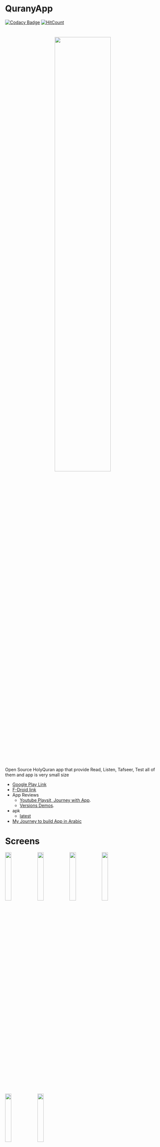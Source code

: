 # QuranyApp
[![Codacy Badge](https://api.codacy.com/project/badge/Grade/f9f42c68a0764798869e714a215990cf)](https://app.codacy.com/manual/MahmoudMabrok/QuranyApp?utm_source=github.com&utm_medium=referral&utm_content=MahmoudMabrok/QuranyApp&utm_campaign=Badge_Grade_Dashboard)
[![HitCount](http://hits.dwyl.io/mahmoudmabrok/QuranyApp.svg)](http://hits.dwyl.io/mahmoudmabrok/QuranyApp)

<h1 align=center>
<img src="logo/horizontal.png" width=60%>
</h1>

Open Source HolyQuran app that provide Read, Listen, Tafseer, Test all of them and app is very small size

- [Google Play Link ](https://play.google.com/store/apps/details?id=education.mahmoud.quranyapp)
- [F-Droid link](https://apt.izzysoft.de/fdroid/index/apk/education.mahmoud.quranyapp) 
- App Reviews 
  - [Youtube Playsit, Journey with App](https://www.youtube.com/watch?v=L4ElhxFyjKA&list=PL7ZA5t6QDessHFv0JplnjqyCb066QCIyc).
  - [Versions Demos](https://www.youtube.com/watch?v=BrAeS9-woW0&list=PL7ZA5t6QDesvQGUUa0NxfAog0GwYc0g7T).
- apk
  - [latest](https://github.com/MahmoudMabrok/QuranyApp/releases/tag/2.6)
- [My Journey to build App in Arabic](https://www.linkedin.com/pulse/%D8%B1%D8%AD%D9%84%D8%AA%D9%89-%D9%84%D8%A8%D9%86%D8%A7%D8%A1-%D8%AA%D8%B7%D8%A8%D9%8A%D9%82-%D8%A7%D9%84%D9%82%D8%B1%D8%A7%D9%86-%D8%A7%D9%84%D9%83%D8%B1%D9%8A%D9%85-mahmoud-mabrouk-fouad/)  

# Screens
<div>
 <img src="images/0.jpg" width = 20%>
 <img src="images/1.jpg" width = 20%>
 <img src="images/2.jpg" width = 20%>
 <img src="images/3.jpg" width = 20%>
 <img src="images/4.jpg" width = 20%>
 <img src="images/5.jpg" width = 20%>
 
  </div>

# Features 
- Go to specific sura by Scrolling and click.
- Go to specific sura by its Num.
- Go to specific sura by its Name.
- Go to Specific Juz
- Go to last Read Position.
- Search for words or complete ayah.
- Download and Listen to ayahs
- Repeat each ayas and repeat whole listening
- Tafseer
- Points for Tasmee3 
- can report a bug, chat with app developer powered by InstaBug - explaned in demo video - (Not Available now).
- ReadLog that store pages user read.
- Continue reading when open app. 
- App is Full Quran and Tafseer.

# Challenges 
- **Data** 
first one was data, how to get data, first i found images of quran and build app using it but app size is too larg so i searched for text of quran i have found XML version of quran but i prefere JSON over xml then i got JSON version of quran and built 1.0 version of app.
- **Last Read Feature** 
its a good feature to save last position of read automatically I have faced problem with get scroll Position  but finally got it using ``` scrollView.getScrollY();   ``` and save it in sharedPreference, and scroll back using ```  scrollView.smoothScrollTo(0, scroll); ``` 

- **Improve Performance**
last method app load data from JSON and parse it with every open to **sura** so solution was use of db, i have used Room and build entities, Dao, and Database.

- **Search**
Search is fundamental feature of any Qurany App so I wrote Query to search in Ayahs but faced problem that Quran is dialacted(Tashkill - symbols) which make search impossible so I have searched and get a clean Version and add it beside last one (each ayah has two version one for display and other to search), data was XML from [Tanzil](http://tanzil.net/download) and use online converter to convert from XML to JSON but file was not as standard of JSON  so I have fixed it.

- **Listening**
Download audio have two ways first download whole sura or download seperate ayahs, i have used seperate ayahs to enable feature of listen to specific ayahs. I download audio in storage then store path into database to be used by medialPlayer.

- **Automatice Scroll down** 
was good feature but challegable I found a way for that by using **TimerTask** its job to scroll scrollView down by a constant num, but how to change rate with response to use? I create seekbar and after each change i make new Task but not this way has conflicts so i declare *attribute*  that changed by rate from user and used by **timertask**  

- **App Not Working with Android 8**
there were a problem with downloading audio on Android 8, I found that we must allow traffic 
*solution* 
at Manifiest
``` XML
    <application
        android:usesCleartextTraffic="true"
        
        ></application>
```  
- **Unrelated histories Unable to merge** 
I have tried to make repo clonable and run without problem but i lost all **63 commit**.
Alhumdllah now developers can **clone & fork & pull** and help us to develop app.

- **Update UI after finish downloading**
after returning from download activity it is good to load data, I have tried play with lifecycle but not work.
I solved it using a tricky solution

``` java
@Override
    protected void onResume() {
        super.onResume();
        // used to update UI
        int id = navigation.getSelectedItemId();
        navigation.setSelectedItemId(id); // here fragment will be opened with new Data
    }
```

- **Display HizbQurater**
I create function to count and display hizbQuarter info but faced challenge of determine the **first** and **right time** to display it.
so it made a **SQL Query** to get startIndex of pages that contain *first HizbQuarter*.

- **Android Design Library not working**
can not resolve design library so that BottomNavigation and other component not work. After 3 days from solving errors and applying stackoverflow solutions finally solved it by migrating to androidX and solve some third party library configuration.

- **Bad Experience with Toasts**
toasts was shown one after other and conflict user so solution was to check first if toast is shown cancel it then show new one.
``` java 
 Toast toast ;
    private void showMessage(String message) {
        if (toast != null){
            toast.cancel();
        }
        toast = Toast.makeText(this , message, Toast.LENGTH_SHORT);
        toast.show();

    }
```


## Mistakes & Learn 

- The app have crashed  on real device but app work correctly on emulator so I used a **crashReporter library** and it generates a report after check I found problem was with **primaryColor** that it has a **alpha value** so I removed alpha and app work correctly.

- got error when I built release app after use **retrofit** so I added some rules for **proguard** 

```
# Retrofit does reflection on generic parameters. InnerClasses is required to use Signature and
# EnclosingMethod is required to use InnerClasses.
-keepattributes Signature, InnerClasses, EnclosingMethod
# Retain service method parameters when optimizing.
-keepclassmembers,allowshrinking,allowobfuscation interface * {
    @retrofit2.http.* <methods>;
}
# Ignore annotation used for build tooling.
-dontwarn org.codehaus.mojo.animal_sniffer.IgnoreJRERequirement
# Ignore JSR 305 annotations for embedding nullability information.
-dontwarn javax.annotation.**
# Guarded by a NoClassDefFoundError try/catch and only used when on the classpath.
-dontwarn kotlin.Unit

```

- *baseUrl* of **retrofit** must end with / 

- betwenen has upper bound **included** so if we want from 1 to 10 SQL will be between 1 and 10. 

- while creating custome dialog I want to remove title so I use ``dialog.requestWindowFeature`` but
it was called after ``dialoge.setContentView()``, it is error to call it after `setContentView`. 


# ChangeLog

- **V2.5.1**
  - Add  awesome Intro
  - Add continue reading feature that Ask user to go to last page to read.
  - App start with Quran & Tafseer loaded.
  - Improve UI for bottom nav
     - add labels and it appear all the time.  



- **V2.3.1**
  - Add ReadLog that store pages user read.
  - Improve UI for page switching.
  - fix bugs [#13](https://github.com/MahmoudMabrok/QuranyApp/issues/13),[#24](https://github.com/MahmoudMabrok/QuranyApp/issues/24),[#34](https://github.com/MahmoudMabrok/QuranyApp/issues/34),[#43](https://github.com/MahmoudMabrok/QuranyApp/issues/43),[#44](https://github.com/MahmoudMabrok/QuranyApp/issues/44),[#46](https://github.com/MahmoudMabrok/QuranyApp/issues/46).



- **V2.1.3**
  - new UI
     - page layout
     - setting activity
  - new way of switching pages
  - fix bugs [#39](https://github.com/MahmoudMabrok/QuranyApp/issues/39),[#38](https://github.com/MahmoudMabrok/QuranyApp/issues/38),[#37](https://github.com/MahmoudMabrok/QuranyApp/issues/37),[#35](https://github.com/MahmoudMabrok/QuranyApp/issues/35). 

- **V2.0** 
  - new UI
    - ayahEnd Symbol is fixed.
    - UI for Listen & Test.
  - add HizbQuarter Info.
  - Tafseer is now offline.
  - fix Bugs [#31](https://github.com/MahmoudMabrok/QuranyApp/issues/31),[#30](https://github.com/MahmoudMabrok/QuranyApp/issues/30).[#29](https://github.com/MahmoudMabrok/QuranyApp/issues/29),[#28](https://github.com/MahmoudMabrok/QuranyApp/issues/28),[#27](https://github.com/MahmoudMabrok/QuranyApp/issues/27).
  - add **InstaBug**(trial) for in-app feedback and crash reporting feature.



## Technologies
Qurany is built using:

Technology | Version
---------- | -------
Java | 8
XML | 1.0
Android Support Library | 28.0.0
retrofit2 | 2.3.0
Room| 1.1.1
ButterKnife | 8.8.1
crashreporter | 1.0.9
gson | 2.8.5
sdp-android | 1.0.5 
ssp-android | 1.0.5
AppRate | 1.1
prdownloader | 0.4.0
easypermissions|1.1.1
stetho | 1.5.1
Android-SpinKit | 1.2.0

# statistics

Languages | Line of code (LOC)
---------- | -------
Java | 10494
XML | 3498

- 31/3 / 13/4
![folow](https://user-images.githubusercontent.com/13488900/79120712-d545b000-7d93-11ea-8a3a-1152887d9f28.png)

- 19/3 - 1/4
![folow](https://user-images.githubusercontent.com/13488900/78177161-f76b3400-745d-11ea-9277-d92771cc226c.png)

- 28/2 - 12/3 
![git flow](https://user-images.githubusercontent.com/13488900/76508469-17a76480-6457-11ea-9ce3-4e5a76496fc6.png)


------ 

# Contributors 
- Thanks to [zularizal](https://github.com/zularizal) for awesome logo
- Thanks to [izzysoft](https://github.com/IzzySoft) for providing another installion source.

--------

# App Testers 
Thanks for your efforts for testing Qurany App, keep moving:
- [crysports](https://github.com/crysports)
- [XAMIR555](https://github.com/XAMIR555)
- [44asad](https://github.com/44asad)
- [facebook-786](https://github.com/facebook-786)
- [sagorahmed](https://github.com/sagorahmed)
